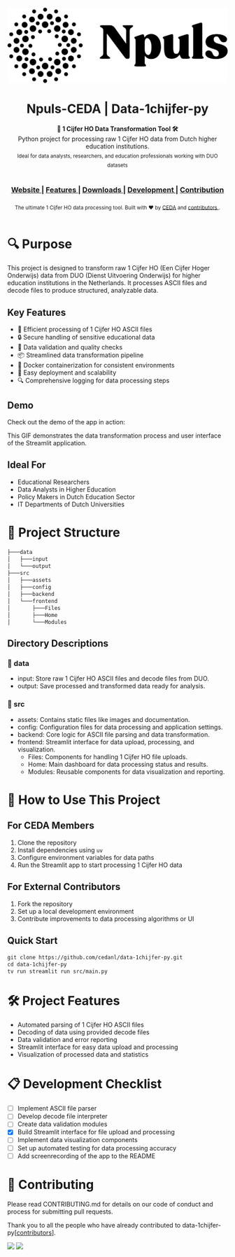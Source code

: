 <p align="center"><img src="src/assets/npuls_logo.png" alt="CEDA"></p>
<h1 align="center">Npuls-CEDA | Data-1chijfer-py</h1>

<div align="center"> <strong>🚀 1 Cijfer HO Data Transformation Tool 🛠️</strong>
    <br> Python project for processing raw 1 Cijfer HO data from Dutch higher education institutions. 
    <br>
    <sub>Ideal for data analysts, researchers, and education professionals working with DUO datasets</sub> </div> 

<br>

<div align="center">
  <h3>
    <a href="https://community-data-ai.npuls.nl/groups/view/44d20066-53a8-48c2-b4e9-be348e05d273/project-center-for-educational-data-analytics-ceda">
      Website
    </a>
    <span> | </span>
    <a href="https://github.com/cedanl/data-1chijfer-py#features">
      Features
    </a>
    <span> | </span>
    <a href="https://github.com/cedanl/data-1chijfer-py#download-and-installation">
      Downloads
    </a>
    <span> | </span>
    <a href="https://github.com/cedanl/data-1chijfer-py#development">
      Development
    </a>
    <span> | </span>
    <a href="https://github.com/cedanl/data-1chijfer-py#contribution">
      Contribution
    </a>
  </h3>
</div>

<div align="center">
  <sub>The ultimate 1 Cijfer HO data processing tool. Built with ❤︎ by
    <a href="https://github.com/cedanl">CEDA</a> and
    <a href="https://github.com/cedanl/data-1chijfer-py/graphs/contributors">
      contributors
    </a>
    .
  </sub>
</div>

<br />

# 🔍 Purpose
This project is designed to transform raw 1 Cijfer HO (Een Cijfer Hoger Onderwijs) data from DUO (Dienst Uitvoering Onderwijs) for higher education institutions in the Netherlands. It processes ASCII files and decode files to produce structured, analyzable data.

## Key Features

- 🚀 Efficient processing of 1 Cijfer HO ASCII files
- 🔒 Secure handling of sensitive educational data
- 🧪 Data validation and quality checks
- 📦 Streamlined data transformation pipeline
- 🐳 Docker containerization for consistent environments
- 🚢 Easy deployment and scalability
- 🔍 Comprehensive logging for data processing steps

## Demo

Check out the demo of the app in action:



This GIF demonstrates the data transformation process and user interface of the Streamlit application.

## Ideal For

- Educational Researchers
- Data Analysts in Higher Education
- Policy Makers in Dutch Education Sector
- IT Departments of Dutch Universities

# 📁 Project Structure

```
├───data
│   ├───input
│   └───output
├───src
│   ├───assets
│   ├───config
│   ├───backend
│   └───frontend
│       ├───Files
│       ├───Home
│       └───Modules

```


## Directory Descriptions

### 📂 data

- input: Store raw 1 Cijfer HO ASCII files and decode files from DUO.
- output: Save processed and transformed data ready for analysis.

### 📂 src

- assets: Contains static files like images and documentation.
- config: Configuration files for data processing and application settings.
- backend: Core logic for ASCII file parsing and data transformation.
- frontend: Streamlit interface for data upload, processing, and visualization.
  - Files: Components for handling 1 Cijfer HO file uploads.
  - Home: Main dashboard for data processing status and results.
  - Modules: Reusable components for data visualization and reporting.

# 🌟 How to Use This Project

## For CEDA Members

1. Clone the repository
2. Install dependencies using `uv`
3. Configure environment variables for data paths
4. Run the Streamlit app to start processing 1 Cijfer HO data

## For External Contributors

1. Fork the repository
2. Set up a local development environment
3. Contribute improvements to data processing algorithms or UI

## Quick Start

```
git clone https://github.com/cedanl/data-1chijfer-py.git
cd data-1chijfer-py
tv run streamlit run src/main.py

```

# 🛠 Project Features

- Automated parsing of 1 Cijfer HO ASCII files
- Decoding of data using provided decode files
- Data validation and error reporting
- Streamlit interface for easy data upload and processing
- Visualization of processed data and statistics

# 📋 Development Checklist

- [ ] Implement ASCII file parser
- [ ] Develop decode file interpreter
- [ ] Create data validation modules
- [x] Build Streamlit interface for file upload and processing
- [ ] Implement data visualization components
- [ ] Set up automated testing for data processing accuracy
- [ ] Add screenrecording of the app to the README

# 🤝 Contributing
Please read CONTRIBUTING.md for details on our code of conduct and process for submitting pull requests.

Thank you to all the people who have already contributed to data-1chijfer-py[[contributors](https://github.com/cedanl/data-1chijfer-py/graphs/contributors)].

[![](https://github.com/asewnandan.png?size=50)](https://github.com/asewnandan)
[![](https://github.com/tin900.png?size=50)](https://github.com/tin900)
